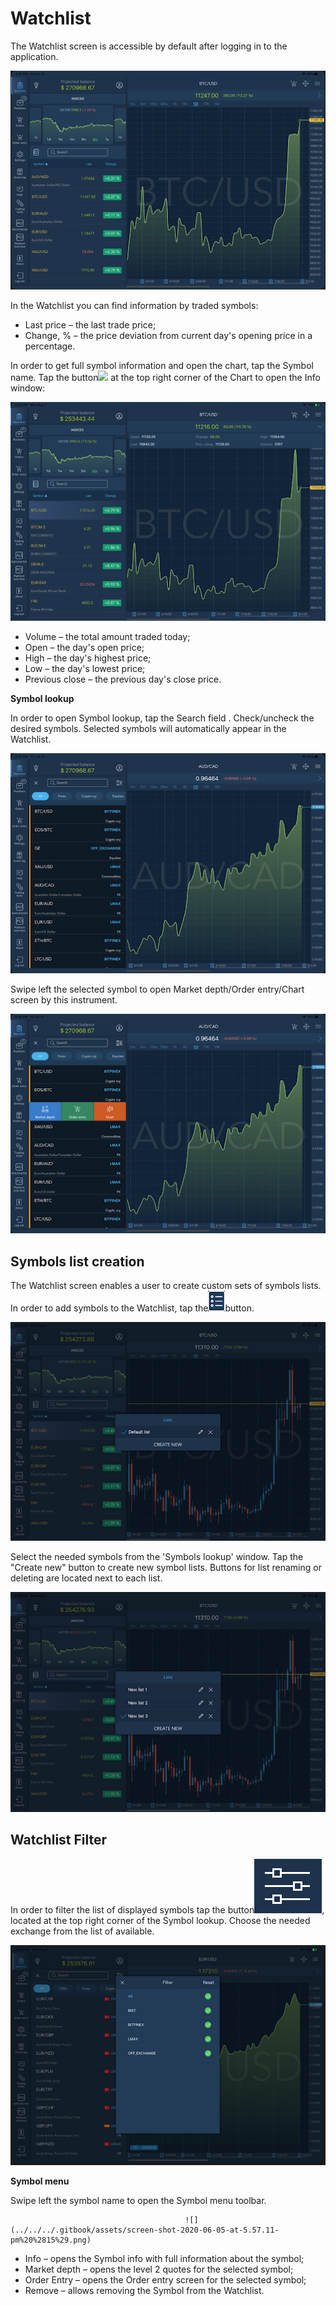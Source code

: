 # Watchlist

The Watchlist screen is accessible by default after logging in to the application.

![](<../../../.gitbook/assets/11 (10).png>)

In the Watchlist you can find information by traded symbols:

* Last price – the last trade price;
* Change, % – the price deviation from current day's opening price in a percentage.

In order to get full symbol information and open the chart, tap the Symbol name. Tap the button![](../../../.gitbook/assets/2.jpg) at the top right corner of the Chart to open the Info window:

![](<../../../.gitbook/assets/2 (116).png>)

* Volume – the total amount traded today;
* Open – the day's open price;
* High – the day's highest price;
* Low – the day's lowest price;
* Previous close – the previous day's close price.

**Symbol lookup**

In order to open Symbol lookup, tap the Search field . Check/uncheck the desired symbols. Selected symbols will automatically appear in the Watchlist.

![](<../../../.gitbook/assets/3 (94).png>)

Swipe left the selected symbol to open Market depth/Order entry/Chart screen by this instrument.

![](<../../../.gitbook/assets/4 (65).png>)

## **Symbols list creation**

The Watchlist screen enables a user to create custom sets of symbols lists. In order to add symbols to the Watchlist, tap the![](../../../.gitbook/assets/1-1-.png)button.

![](../../../.gitbook/assets/unnamed.png)

Select the needed symbols from the 'Symbols lookup' window. Tap the "Create new" button to create new symbol lists. Buttons for list renaming or deleting are located next to each list.

![](../../../.gitbook/assets/unnamed-2-.png)

## **Watchlist Filter**

In order to filter the list of displayed symbols tap the button![](<../../../.gitbook/assets/4- (3) (3) (6) (3).png>), located at the top right corner of the Symbol lookup. Choose the needed exchange from the list of available.

![](<../../../.gitbook/assets/5 (57).png>)

**Symbol menu**

Swipe left the symbol name to open the Symbol menu toolbar.

```
                                       ![](../../../.gitbook/assets/screen-shot-2020-06-05-at-5.57.11-pm%20%2815%29.png)                              
```

* Info – opens the Symbol info with full information about the symbol;
* Market depth – opens the level 2 quotes for the selected symbol;
* Order Entry – opens the Order entry screen for the selected symbol;
* Remove – allows removing the Symbol from the Watchlist.
